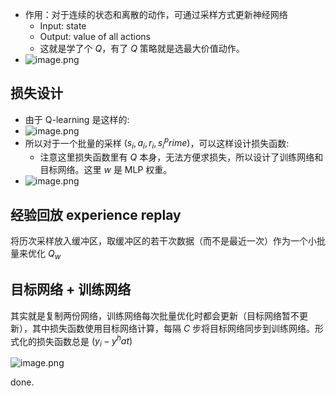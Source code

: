 - 作用：对于连续的状态和离散的动作，可通过采样方式更新神经网络
    - Input: state
    - Output: value of all actions
    - 这就是学了个 $Q$，有了 $Q$ 策略就是选最大价值动作。
- ![image.png](https://how-to-1258460161.cos.ap-shanghai.myqcloud.com/how-to/20241108230928.webp)
## 损失设计

- 由于 Q-learning 是这样的:
- ![image.png](https://how-to-1258460161.cos.ap-shanghai.myqcloud.com/how-to/20241108231138.webp)
- 所以对于一个批量的采样 ${(s_i, a_i, r_i, s_i^prime)}$，可以这样设计损失函数:
    - 注意这里损失函数里有 $Q$ 本身，无法方便求损失，所以设计了训练网络和目标网络。这里 $w$ 是 MLP 权重。
- ![image.png](https://how-to-1258460161.cos.ap-shanghai.myqcloud.com/how-to/20241108231239.webp)

## 经验回放 experience replay

将历次采样放入缓冲区，取缓冲区的若干次数据（而不是最近一次）作为一个小批量来优化 $Q_w$

## 目标网络 + 训练网络

其实就是复制两份网络，训练网络每次批量优化时都会更新（目标网络暂不更新），其中损失函数使用目标网络计算，每隔 $C$ 步将目标网络同步到训练网络。形式化的损失函数总是 $(y_i - y^hat)$

![image.png](https://how-to-1258460161.cos.ap-shanghai.myqcloud.com/how-to/20241108231747.webp)

done.
